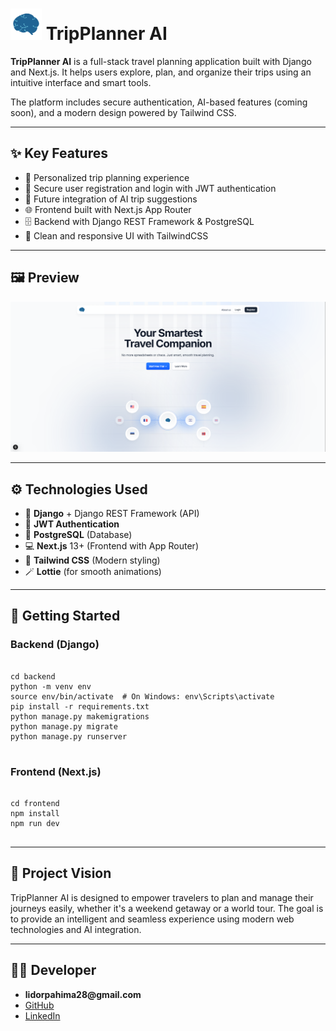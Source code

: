 

  <h1><img src="logo.svg" alt="TripPlanner Logo" width="50" /> TripPlanner AI</h1>

  

  <p><strong>TripPlanner AI</strong> is a full-stack travel planning application built with Django and Next.js. It helps users explore, plan, and organize their trips using an intuitive interface and smart tools.</p>
  <p>The platform includes secure authentication, AI-based features (coming soon), and a modern design powered by Tailwind CSS.</p>

  <hr />

  <h2>✨ Key Features</h2>
  <ul>
    <li>🧭 Personalized trip planning experience</li>
    <li>🔐 Secure user registration and login with JWT authentication</li>
    <li>🧠 Future integration of AI trip suggestions</li>
    <li>🌐 Frontend built with Next.js App Router</li>
    <li>🗄️ Backend with Django REST Framework & PostgreSQL</li>
    <li>🎨 Clean and responsive UI with TailwindCSS</li>
  </ul>

  <hr />

  <h2>🖼️ Preview</h2>
  <img src="Screenshot 2025-04-11 161510.png" alt="Project Screenshot" width="600" />

  <hr />

  <h2>⚙️ Technologies Used</h2>
  <ul>
    <li>🐍 <strong>Django</strong> + Django REST Framework (API)</li>
    <li>🔐 <strong>JWT Authentication</strong> </li>
    <li>💾 <strong>PostgreSQL</strong> (Database)</li>
    <li>💻 <strong>Next.js</strong> 13+ (Frontend with App Router)</li>
    <li>🎨 <strong>Tailwind CSS</strong> (Modern styling)</li>
    <li>🪄 <strong>Lottie</strong> (for smooth animations)</li>
  </ul>

  <hr />

  <h2>🚀 Getting Started</h2>

  <h3>Backend (Django)</h3>
  <pre><code>
cd backend
python -m venv env
source env/bin/activate  # On Windows: env\Scripts\activate
pip install -r requirements.txt
python manage.py makemigrations
python manage.py migrate
python manage.py runserver
  </code></pre>

  <h3>Frontend (Next.js)</h3>
  <pre><code>
cd frontend
npm install
npm run dev
  </code></pre>

  <hr />

  <h2>🧠 Project Vision</h2>
  <p>
    TripPlanner AI is designed to empower travelers to plan and manage their journeys easily, whether it's a weekend getaway or a world tour. The goal is to provide an intelligent and seamless experience using modern web technologies and AI integration.
  </p>

  <hr />

  <h2>👨‍💻 Developer</h2>
  <ul>
    <li><strong>lidorpahima28@gmail.com</strong></li>
    <li><a href="https://github.com/Lidorpahima" target="_blank">GitHub</a></li>
    <li><a href="https://linkedin.com/in/lidor-pahima" target="_blank">LinkedIn</a></li>
  </ul>

</body>
</html>
